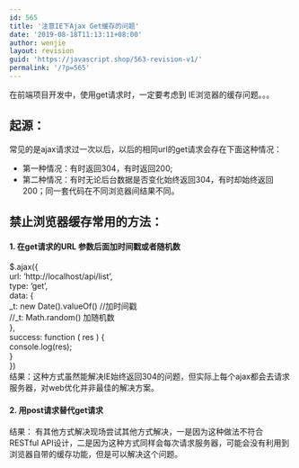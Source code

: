 ```yaml
---
id: 565
title: '注意IE下Ajax Get缓存的问题'
date: '2019-08-18T11:13:11+08:00'
author: wenjie
layout: revision
guid: 'https://javascript.shop/563-revision-v1/'
permalink: '/?p=565'
---
```


在前端项目开发中，使用get请求时，一定要考虑到 IE浏览器的缓存问题。。。

## 起源：

 ​ 常见的是ajax请求过一次以后，以后的相同url的get请求会存在下面这种情况：

- 第一种情况：有时返回304，有时返回200;
- 第二种情况：有时无论后台数据是否变化始终返回304，有时却始终返回200；同一套代码在不同浏览器间结果不同。

## 禁止浏览器缓存常用的方法：

#### 1. 在get请求的URL 参数后面加时间戳或者随机数

$.ajax({  
 url: ‘http://localhost/api/list’,  
 type: ‘get’,  
 data: {  
 \_t: new Date().valueOf() //加时间戳  
 //\_t: Math.random() 加随机数  
 },  
 success: function ( res ) {  
 console.log(res);  
 }  
 })  
 结果：这种方式虽然能解决IE始终返回304的问题，但实际上每个ajax都会去请求服务器，对web优化并非最佳的解决方案。

#### 2. 用post请求替代get请求

结果： 有其他方式解决现场尝试其他方式解决，一是因为这种做法不符合RESTful API设计，二是因为这种方式同样会每次请求服务器，可能会没有利用到浏览器自带的缓存功能，但是可以解决这个问题。